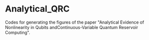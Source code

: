 # Analytical_QRC
Codes for generating the figures of the paper "Analytical Evidence of Nonlinearity in Qubits andContinuous-Variable Quantum Reservoir Computing".
